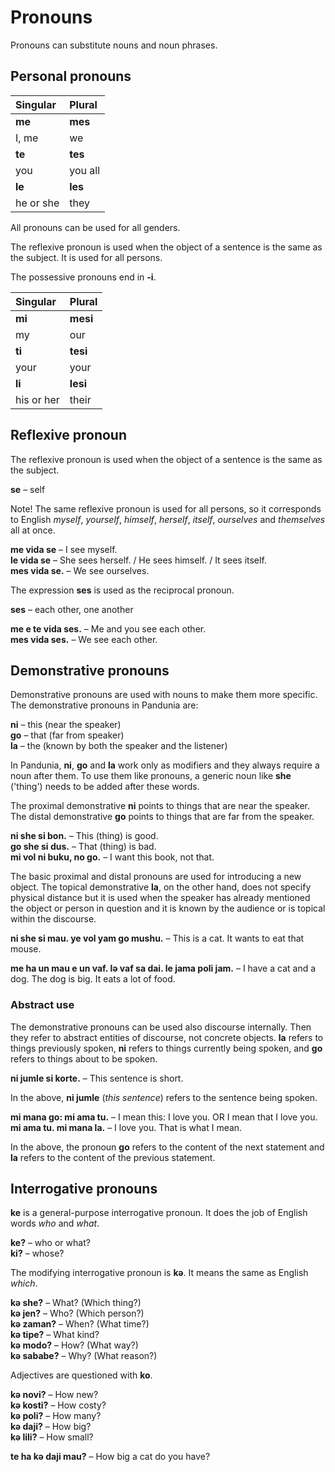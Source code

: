 # Pronouns

Pronouns can substitute nouns and noun phrases.

## Personal pronouns

| Singular    | Plural       |
|:------------|:-------------|
| **me**      | **mes**      |
| I, me       | we           |
| **te**      | **tes**      |
| you         | you all      |
| **le**      | **les**      |
| he or she   | they         |

All pronouns can be used for all genders.

The reflexive pronoun is used when the object of a sentence is the same as the subject.
It is used for all persons.

The possessive pronouns end in
**-i**.


| Singular    | Plural       |
|:------------|:-------------|
| **mi**      | **mesi**     |
| my          | our          |
| **ti**      | **tesi**     |
| your        | your         |
| **li**      | **lesi**     |
| his or her  | their        |


## Reflexive pronoun

The reflexive pronoun is used when the object of a sentence is the same as the subject.

**se**
– self

Note! The same reflexive pronoun is used for all persons,
so it corresponds to English _myself_, _yourself_, _himself_, _herself_, _itself_, _ourselves_ and _themselves_ all at once.

**me vida se**
– I see myself.  
**le vida se**
– She sees herself. / He sees himself. / It sees itself.  
**mes vida se.**
– We see ourselves.

The expression **ses** is used as the reciprocal pronoun.

**ses**
– each other, one another

**me e te vida ses.**
– Me and you see each other.  
**mes vida ses.**
– We see each other.


## Demonstrative pronouns

Demonstrative pronouns are used with nouns to make them more specific.
The demonstrative pronouns in Pandunia are:

**ni**
– this (near the speaker)  
**go**
– that (far from speaker)  
**la**
– the (known by both the speaker and the listener)

In Pandunia, **ni**, **go** and **la** work only as modifiers
and they always require a noun after them.
To use them like pronouns, a generic noun like
**she**
('thing') needs to be added after these words.

The proximal demonstrative
**ni**
points to things that are near the speaker.
The distal demonstrative
**go**
points to things that are far from the speaker.

**ni she si bon.**
– This (thing) is good.  
**go she si dus.**
– That (thing) is bad.  
**mi vol ni buku, no go.**
– I want this book, not that.

The basic proximal and distal pronouns are used for introducing a new object.
The topical demonstrative **la**, on the other hand,
does not specify physical distance
but it is used when the speaker has already mentioned the object or person in question
and it is known by the audience or is topical within the discourse.

**ni she si mau. ye vol yam go mushu.**
– This is a cat. It wants to eat that mouse.

**me ha un mau e un vaf. lə vaf sa dai. le jama poli jam.**
– I have a cat and a dog. The dog is big. It eats a lot of food.


### Abstract use

The demonstrative pronouns can be used also discourse internally.
Then they refer to abstract entities of discourse, not concrete objects.
**la** refers to things previously spoken,
**ni** refers to things currently being spoken,
and **go** refers to things about to be spoken.

**ni jumle si korte.**
– This sentence is short.

In the above, **ni jumle** (_this sentence_) refers to the sentence being spoken.

**mi mana go: mi ama tu.**
– I mean this: I love you. OR I mean that I love you.  
**mi ama tu. mi mana la.**
– I love you. That is what I mean.

In the above, the pronoun **go** refers to the content of the next statement
and **la** refers to the content of the previous statement.


## Interrogative pronouns

**ke** is a general-purpose interrogative pronoun.
It does the job of English words _who_ and _what_.

**ke?**
– who or what?  
**ki?**
– whose?

The modifying interrogative pronoun is
**kə**.
It means the same as English _which_.

**kə she?**
– What? (Which thing?)  
**kə jen?**
– Who? (Which person?)  
**kə zaman?**
– When? (What time?)  
**kə tipe?**
– What kind?  
**kə modo?**
– How? (What way?)  
**kə sababe?**
– Why? (What reason?)

Adjectives are questioned with **ko**.

**kə novi?**
– How new?  
**kə kosti?**
– How costy?  
**kə poli?**
– How many?  
**kə daji?**
– How big?  
**kə lili?**
– How small?

**te ha kə daji mau?**
– How big a cat do you have?


